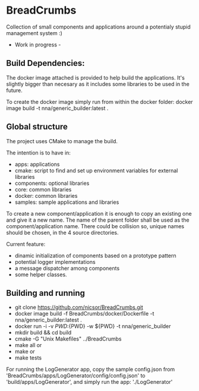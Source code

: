 # BreadCrumbs

Collection of small components and applications around a potentialy stupid management system :)
- Work in progress -

## Build Dependencies:
The docker image attached is provided to help build the applications.
It's slightly bigger than necesary as it includes some libraries to be used in the future.

To create the docker image simply run from within the docker folder:
 docker image build -t nna/generic_builder:latest .

## Global structure
The project uses CMake to manage the build.

The intention is to have in:
 - apps: applications
 - cmake: script to find and set up environment variables for external libraries
 - components: optional libraries
 - core: common libraries
 - docker: common libraries
 - samples: sample applications and libraries

To create a new component/application it is enough to copy an existing one and give it a new name. The name of the parent folder shall be used as the component/application name. There could be collision so, unique names should be chosen, in the 4 source directories.

Current feature:
 - dinamic initialization of components based on a prototype pattern
 - potential logger implementations
 - a message dispatcher among components
 - some helper classes.

## Building and running
 - git clone https://github.com/nicsor/BreadCrumbs.git
 - docker image build -f BreadCrumbs/docker/Dockerfile -t nna/generic_builder:latest .
 - docker run -i -v ${PWD}:${PWD} -w ${PWD} -t nna/generic_builder
 - mkdir build && cd build
 - cmake -G "Unix Makefiles" ../BreadCrumbs
 - make all
   or 
 - make <specific component>
   or
 - make tests

For running the LogGenerator app, copy the sample config.json from 'BreadCrumbs/apps/LogGenerator/config/config.json' to 'build/apps/LogGenerator', and simply run the app: './LogGenerator'
